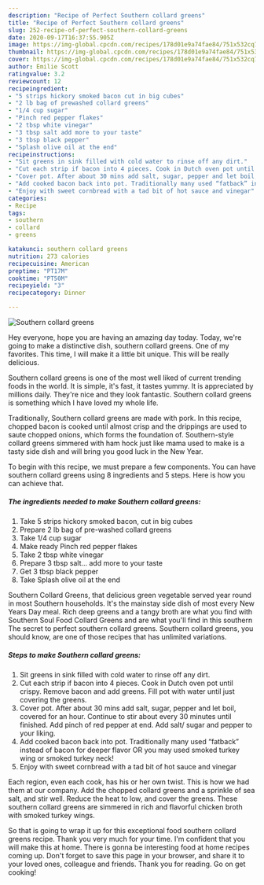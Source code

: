 ```yaml
---
description: "Recipe of Perfect Southern collard greens"
title: "Recipe of Perfect Southern collard greens"
slug: 252-recipe-of-perfect-southern-collard-greens
date: 2020-09-17T16:37:55.905Z
image: https://img-global.cpcdn.com/recipes/178d01e9a74fae84/751x532cq70/southern-collard-greens-recipe-main-photo.jpg
thumbnail: https://img-global.cpcdn.com/recipes/178d01e9a74fae84/751x532cq70/southern-collard-greens-recipe-main-photo.jpg
cover: https://img-global.cpcdn.com/recipes/178d01e9a74fae84/751x532cq70/southern-collard-greens-recipe-main-photo.jpg
author: Emilie Scott
ratingvalue: 3.2
reviewcount: 12
recipeingredient:
- "5 strips hickory smoked bacon cut in big cubes"
- "2 lb bag of prewashed collard greens"
- "1/4 cup sugar"
- "Pinch red pepper flakes"
- "2 tbsp white vinegar"
- "3 tbsp salt add more to your taste"
- "3 tbsp black pepper"
- "Splash olive oil at the end"
recipeinstructions:
- "Sit greens in sink filled with cold water to rinse off any dirt."
- "Cut each strip if bacon into 4 pieces. Cook in Dutch oven pot until crispy. Remove bacon and add greens. Fill pot with water until just covering the greens."
- "Cover pot. After about 30 mins add salt, sugar, pepper and let boil, covered for an hour. Continue to stir about every 30 minutes until finished. Add pinch of red pepper at end. Add salt/ sugar and pepper to your liking."
- "Add cooked bacon back into pot. Traditionally many used “fatback” instead of bacon for deeper flavor OR you may used smoked turkey wing or smoked turkey neck!"
- "Enjoy with sweet cornbread with a tad bit of hot sauce and vinegar"
categories:
- Recipe
tags:
- southern
- collard
- greens

katakunci: southern collard greens 
nutrition: 273 calories
recipecuisine: American
preptime: "PT17M"
cooktime: "PT50M"
recipeyield: "3"
recipecategory: Dinner

---
```



![Southern collard greens](https://img-global.cpcdn.com/recipes/178d01e9a74fae84/751x532cq70/southern-collard-greens-recipe-main-photo.jpg)

Hey everyone, hope you are having an amazing day today. Today, we're going to make a distinctive dish, southern collard greens. One of my favorites. This time, I will make it a little bit unique. This will be really delicious.

Southern collard greens is one of the most well liked of current trending foods in the world. It is simple, it's fast, it tastes yummy. It is appreciated by millions daily. They're nice and they look fantastic. Southern collard greens is something which I have loved my whole life.

Traditionally, Southern collard greens are made with pork. In this recipe, chopped bacon is cooked until almost crisp and the drippings are used to saute chopped onions, which forms the foundation of. Southern-style collard greens simmered with ham hock just like mama used to make is a tasty side dish and will bring you good luck in the New Year.


To begin with this recipe, we must prepare a few components. You can have southern collard greens using 8 ingredients and 5 steps. Here is how you can achieve that.

<!--inarticleads1-->

##### The ingredients needed to make Southern collard greens:

1. Take 5 strips hickory smoked bacon, cut in big cubes
1. Prepare 2 lb bag of pre-washed collard greens
1. Take 1/4 cup sugar
1. Make ready Pinch red pepper flakes
1. Take 2 tbsp white vinegar
1. Prepare 3 tbsp salt... add more to your taste
1. Get 3 tbsp black pepper
1. Take Splash olive oil at the end


Southern Collard Greens, that delicious green vegetable served year round in most Southern households. It&#39;s the mainstay side dish of most every New Years Day meal. Rich deep greens and a tangy broth are what you find with Southern Soul Food Collard Greens and are what you&#39;ll find in this southern The secret to perfect southern collard greens. Southern collard greens, you should know, are one of those recipes that has unlimited variations. 

<!--inarticleads2-->

##### Steps to make Southern collard greens:

1. Sit greens in sink filled with cold water to rinse off any dirt.
1. Cut each strip if bacon into 4 pieces. Cook in Dutch oven pot until crispy. Remove bacon and add greens. Fill pot with water until just covering the greens.
1. Cover pot. After about 30 mins add salt, sugar, pepper and let boil, covered for an hour. Continue to stir about every 30 minutes until finished. Add pinch of red pepper at end. Add salt/ sugar and pepper to your liking.
1. Add cooked bacon back into pot. Traditionally many used “fatback” instead of bacon for deeper flavor OR you may used smoked turkey wing or smoked turkey neck!
1. Enjoy with sweet cornbread with a tad bit of hot sauce and vinegar


Each region, even each cook, has his or her own twist. This is how we had them at our company. Add the chopped collard greens and a sprinkle of sea salt, and stir well. Reduce the heat to low, and cover the greens. These southern collard greens are simmered in rich and flavorful chicken broth with smoked turkey wings. 

So that is going to wrap it up for this exceptional food southern collard greens recipe. Thank you very much for your time. I'm confident that you will make this at home. There is gonna be interesting food at home recipes coming up. Don't forget to save this page in your browser, and share it to your loved ones, colleague and friends. Thank you for reading. Go on get cooking!
